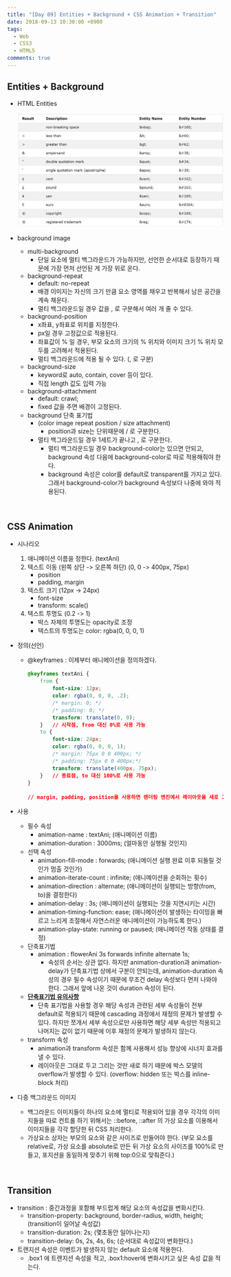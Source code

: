 ```yaml
---
title: "[Day 09] Entities + Background + CSS Animation + Transition"
date: 2018-09-13 10:30:00 +0900
tags:
  - Web
  - CSS3
  - HTML5
comments: true
---
```


## Entities + Background

- HTML Entities

  ![html-entities](https://raw.githubusercontent.com/shiincs/shiincs.github.io/master/assets/images/html-entities.PNG)

- background image

  - multi-background
    - 단일 요소에 멀티 백그라운드가 가능하지만, 선언한 순서대로 등장하기 때문에 가장 먼저 선언된 게 가장 위로 온다.
  - background-repeat
    - default: no-repeat
    - 배경 이미지는 자신의 크기 만큼 요소 영역를 채우고 반복해서 남은 공간을 계속 채운다.
    - 멀티 백그라운드일 경우 값을 , 로 구분해서 여러 개 줄 수 있다.
  - background-position
    - x좌표, y좌표로 위치를 지정한다.
    - px일 경우 고정값으로 적용된다.
    - 좌표값이 % 일 경우, 부모 요소의 크기의 % 위치와 이미지 크기 % 위치 모두를 고려해서 적용된다.
    - 멀티 백그라운드에 적용 될 수 있다. (, 로 구분)
  - background-size
    - keyword로 auto, contain, cover 등이 있다.
    - 직접 length 값도 입력 가능
  - background-attachment
    - default: crawl;
    - fixed 값을 주면 배경이 고정된다.
  - background 단축 표기법
    - (color  image  repeat  position / size attachment)
      - position과 size는 단위때문에 / 로 구분한다.
    - 멀티 백그라운드일 경우 1세트가 끝나고 , 로 구분한다.
      - 멀티 백그라운드일 경우 background-color는 있으면 안되고, background 속성 다음에 background-color로 따로 적용해줘야 한다.
      - background 속성은 color를 default로 transparent를 가지고 있다. 그래서 background-color가 background 속성보다 나중에 와야 적용된다.

<br/>

## CSS Animation

- 시나리오

  1. 애니메이션 이름을 정한다. (textAni)
  2. 텍스트 이동 (왼쪽 상단 -> 오른쪽 하단) (0, 0 -> 400px, 75px)
     - position
     - padding, margin
  3. 텍스트 크기 (12px -> 24px)
     - font-size
     - transform: scale()
  4. 텍스트 투명도 (0.2 -> 1)
     - 박스 자체의 투명도는 opacity로 조정
     - 텍스트의 투명도는 color: rgba(0, 0, 0, 1)

- 정의(선언)

  - @keyframes : 이제부터 애니메이션을 정의하겠다.

    ```css
    @keyframes textAni {
        from {
        	font-size: 12px;
            color: rgba(0, 0, 0, .2);
            /* margin: 0; */
            /* padding: 0; */
            transform: translate(0, 0);
        }	// 시작점, from 대신 0%로 사용 가능
        to {
            font-size: 24px;
            color: rgba(0, 0, 0, 1);
            /* margin: 75px 0 0 400px; */
            /* padding: 75px 0 0 400px;*/
            transform: translate(400px, 75px);
        }	// 종료점, to 대신 100%로 사용 가능
    }
    
    // margin, padding, position을 사용하면 렌더링 엔진에서 레이아웃을 새로 그리기(reflow 하기) 때문에 성능 저하가 발생한다.
    ```

- 사용

  - 필수 속성
    - animation-name : textAni; (애니메이션 이름)
    - animation-duration : 3000ms; (얼마동안 실행될 것인지)
  - 선택 속성
    - animation-fill-mode : forwards; (애니메이션 실행 완료 이후 되돌릴 것인가 멈출 것인가)
    - animation-iterate-count : infinite; (애니메이션을 순회하는 횟수)
    - animation-direction : alternate; (애니메이션이 실행되는 방향(from, to)을 결정한다)
    - animation-delay : 3s; (애니메이션이 실행되는 것을 지연시키는 시간)
    - animation-timing-function: ease; (애니메이션이 발생하는 타이밍을 빠르고 느리게 조절해서 자연스러운 애니메이션이 가능하도록 한다.)
    - animation-play-state: running or paused; (애니메이션 작동 상태를 결정)
  - 단축표기법
    - animation : flowerAni 3s forwards infinite alternate 1s;
      - 속성의 순서는 상관 없다. 하지만 animation-duration과 animation-delay가 단축표기법 상에서 구분이 안되는데, animation-duration 속성의 경우 필수 속성이기 때문에 무조건 delay 속성보다 먼저 나와야 한다. 그래서 앞에 나온 것이 duration 속성이 된다.
  - **<u>단축표기법 유의사항</u>**
    - 단축 표기법을 사용할 경우 해당 속성과 관련된 세부 속성들이 전부 default로 적용되기 때문에 cascading 과정에서 재정의 문제가 발생할 수 있다. 하지만 쪼개서 세부 속성으로만 사용하면 해당 세부 속성만 적용되고 나머지는 값이 없기 때문에 이후 재정의 문제가 발생하지 않는다.
  - transform 속성
    - animation과 transform 속성은 함께 사용해서 성능 향상에 시너지 효과를 낼 수 있다.
    - 레이아웃은 그대로 두고 그리는 것만 새로 하기 때문에 박스 모델의 overflow가 발생할 수 있다.  (overflow: hidden 또는 박스를 inline-block 처리)

- 다중 백그라운드 이미지

  - 백그라운드 이미지들이 하나의 요소에 멀티로 적용되어 있을 경우 각각의 이미지들을 따로 컨트롤 하기 위해서는 ::before, ::after 의 가상 요소를 이용해서 이미지들을 각각 할당한 뒤 CSS 처리한다. 
  - 가상요소 상자는 부모의 요소와 같은 사이즈로 만들어야 한다. (부모 요소를 relative로, 가상 요소를 absolute로 만든 뒤 가상 요소의 사이즈를 100%로 만들고, 포지션을 동일하게 맞추기 위해 top:0으로 맞춰준다.)

<br/>

## Transition

- transition : 중간과정을 포함해 부드럽게 해당 요소의 속성값을 변화시킨다.
  - transition-property: background, border-radius, width, height; (transition이 일어날 속성값)
  - transition-duration: 2s; (몇초동안 일어나는지)
  - transition-delay: 0s, 2s, 4s, 6s; (순서대로 속성값이 변화한다.)
- 트랜지션 속성은 이벤트가 발생하지 않는 default 요소에 적용한다.
  - .box1 에 트랜지션 속성을 적고, .box1:hover에 변화시키고 싶은 속성 값을 적는다.